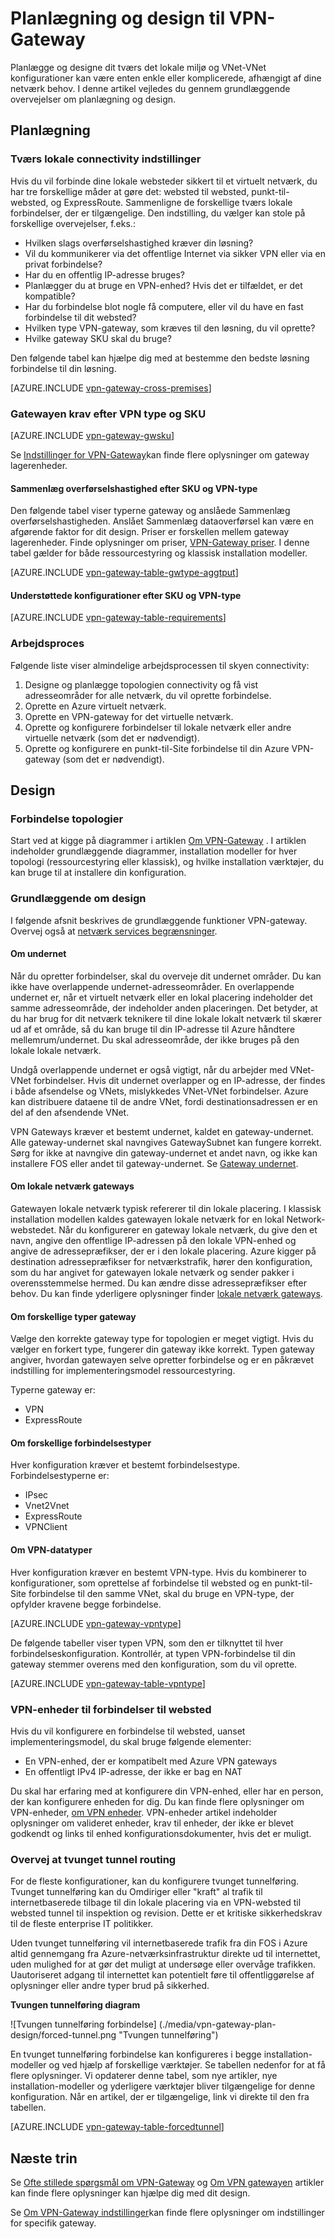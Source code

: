 <properties 
   pageTitle="VPN-Gateway, planlægning og design | Microsoft Azure"
   description="Få mere at vide om VPN-Gateway, planlægning og design til tværs det lokale miljø, hybride og VNet-VNet forbindelser"
   services="vpn-gateway"
   documentationCenter="na"
   authors="cherylmc"
   manager="carmonm"
   editor=""
   tags="azure-service-management,azure-resource-manager"/>
<tags 
   ms.service="vpn-gateway"
   ms.devlang="na"
   ms.topic="article"
   ms.tgt_pltfrm="na"
   ms.workload="infrastructure-services"
   ms.date="10/18/2016"
   ms.author="cherylmc"/>

# <a name="planning-and-design-for-vpn-gateway"></a>Planlægning og design til VPN-Gateway

Planlægge og designe dit tværs det lokale miljø og VNet-VNet konfigurationer kan være enten enkle eller komplicerede, afhængigt af dine netværk behov. I denne artikel vejledes du gennem grundlæggende overvejelser om planlægning og design.

## <a name="planning"></a>Planlægning


### <a name="compare"></a>Tværs lokale connectivity indstillinger

Hvis du vil forbinde dine lokale websteder sikkert til et virtuelt netværk, du har tre forskellige måder at gøre det: websted til websted, punkt-til-websted, og ExpressRoute. Sammenligne de forskellige tværs lokale forbindelser, der er tilgængelige. Den indstilling, du vælger kan stole på forskellige overvejelser, f.eks.:


- Hvilken slags overførselshastighed kræver din løsning?
- Vil du kommunikerer via det offentlige Internet via sikker VPN eller via en privat forbindelse?
- Har du en offentlig IP-adresse bruges?
- Planlægger du at bruge en VPN-enhed? Hvis det er tilfældet, er det kompatible?
- Har du forbindelse blot nogle få computere, eller vil du have en fast forbindelse til dit websted?
- Hvilken type VPN-gateway, som kræves til den løsning, du vil oprette?
- Hvilke gateway SKU skal du bruge?


Den følgende tabel kan hjælpe dig med at bestemme den bedste løsning forbindelse til din løsning.


[AZURE.INCLUDE [vpn-gateway-cross-premises](../../includes/vpn-gateway-cross-premises-include.md)]



### <a name="gwrequire"></a>Gatewayen krav efter VPN type og SKU

[AZURE.INCLUDE [vpn-gateway-gwsku](../../includes/vpn-gateway-gwsku-include.md)]

Se [Indstillinger for VPN-Gateway](vpn-gateway-about-vpn-gateway-settings.md#gwsku)kan finde flere oplysninger om gateway lagerenheder.

#### <a name="aggregate-throughput-by-sku-and-vpn-type"></a>Sammenlæg overførselshastighed efter SKU og VPN-type

Den følgende tabel viser typerne gateway og anslåede Sammenlæg overførselshastigheden. Anslået Sammenlæg dataoverførsel kan være en afgørende faktor for dit design.
Priser er forskellen mellem gateway lagerenheder. Finde oplysninger om priser, [VPN-Gateway priser](https://azure.microsoft.com/pricing/details/vpn-gateway/). I denne tabel gælder for både ressourcestyring og klassisk installation modeller.

[AZURE.INCLUDE [vpn-gateway-table-gwtype-aggtput](../../includes/vpn-gateway-table-gwtype-aggtput-include.md)] 

#### <a name="supported-configurations-by-sku-and-vpn-type"></a>Understøttede konfigurationer efter SKU og VPN-type

[AZURE.INCLUDE [vpn-gateway-table-requirements](../../includes/vpn-gateway-table-requirements-include.md)] 

### <a name="wf"></a>Arbejdsproces

Følgende liste viser almindelige arbejdsprocessen til skyen connectivity:

1.  Designe og planlægge topologien connectivity og få vist adresseområder for alle netværk, du vil oprette forbindelse.
2.  Oprette en Azure virtuelt netværk. 
3.  Oprette en VPN-gateway for det virtuelle netværk.
4.  Oprette og konfigurere forbindelser til lokale netværk eller andre virtuelle netværk (som det er nødvendigt).
5.  Oprette og konfigurere en punkt-til-Site forbindelse til din Azure VPN-gateway (som det er nødvendigt).
 

## <a name="design"></a>Design

### <a name="topologies"></a>Forbindelse topologier

Start ved at kigge på diagrammer i artiklen [Om VPN-Gateway](vpn-gateway-about-vpngateways.md) . I artiklen indeholder grundlæggende diagrammer, installation modeller for hver topologi (ressourcestyring eller klassisk), og hvilke installation værktøjer, du kan bruge til at installere din konfiguration.   

### <a name="designbasics"></a>Grundlæggende om design

I følgende afsnit beskrives de grundlæggende funktioner VPN-gateway. Overvej også at [netværk services begrænsninger](../articles/azure-subscription-service-limits.md#networking-limits).


#### <a name="subnets"></a>Om undernet

Når du opretter forbindelser, skal du overveje dit undernet områder. Du kan ikke have overlappende undernet-adresseområder. En overlappende undernet er, når et virtuelt netværk eller en lokal placering indeholder det samme adresseområde, der indeholder anden placeringen. Det betyder, at du har brug for dit netværk teknikere til dine lokale lokalt netværk til skærer ud af et område, så du kan bruge til din IP-adresse til Azure håndtere mellemrum/undernet. Du skal adresseområde, der ikke bruges på den lokale lokale netværk. 

Undgå overlappende undernet er også vigtigt, når du arbejder med VNet-VNet forbindelser. Hvis dit undernet overlapper og en IP-adresse, der findes i både afsendelse og VNets, mislykkedes VNet-VNet forbindelser. Azure kan distribuere dataene til de andre VNet, fordi destinationsadressen er en del af den afsendende VNet. 

VPN Gateways kræver et bestemt undernet, kaldet en gateway-undernet. Alle gateway-undernet skal navngives GatewaySubnet kan fungere korrekt. Sørg for ikke at navngive din gateway-undernet et andet navn, og ikke kan installere FOS eller andet til gateway-undernet. Se [Gateway undernet](vpn-gateway-about-vpn-gateway-settings.md#gwsub).

#### <a name="local"></a>Om lokale netværk gateways

Gatewayen lokale netværk typisk refererer til din lokale placering. I klassisk installation modellen kaldes gatewayen lokale netværk for en lokal Network-webstedet. Når du konfigurerer en gateway lokale netværk, du give den et navn, angive den offentlige IP-adressen på den lokale VPN-enhed og angive de adressepræfikser, der er i den lokale placering. Azure kigger på destination adressepræfikser for netværkstrafik, hører den konfiguration, som du har angivet for gatewayen lokale netværk og sender pakker i overensstemmelse hermed. Du kan ændre disse adressepræfikser efter behov. Du kan finde yderligere oplysninger finder [lokale netværk gateways](vpn-gateway-about-vpn-gateway-settings.md#lng).


#### <a name="gwtype"></a>Om forskellige typer gateway

Vælge den korrekte gateway type for topologien er meget vigtigt. Hvis du vælger en forkert type, fungerer din gateway ikke korrekt. Typen gateway angiver, hvordan gatewayen selve opretter forbindelse og er en påkrævet indstilling for implementeringsmodel ressourcestyring.

Typerne gateway er:

- VPN
- ExpressRoute

#### <a name="connectiontype"></a>Om forskellige forbindelsestyper

Hver konfiguration kræver et bestemt forbindelsestype. Forbindelsestyperne er:

- IPsec
- Vnet2Vnet
- ExpressRoute
- VPNClient


#### <a name="vpntype"></a>Om VPN-datatyper

Hver konfiguration kræver en bestemt VPN-type. Hvis du kombinerer to konfigurationer, som oprettelse af forbindelse til websted og en punkt-til-Site forbindelse til den samme VNet, skal du bruge en VPN-type, der opfylder kravene begge forbindelse.

[AZURE.INCLUDE [vpn-gateway-vpntype](../../includes/vpn-gateway-vpntype-include.md)] 

De følgende tabeller viser typen VPN, som den er tilknyttet til hver forbindelseskonfiguration. Kontrollér, at typen VPN-forbindelse til din gateway stemmer overens med den konfiguration, som du vil oprette. 


[AZURE.INCLUDE [vpn-gateway-table-vpntype](../../includes/vpn-gateway-table-vpntype-include.md)] 

### <a name="devices"></a>VPN-enheder til forbindelser til websted

Hvis du vil konfigurere en forbindelse til websted, uanset implementeringsmodel, du skal bruge følgende elementer:

- En VPN-enhed, der er kompatibelt med Azure VPN gateways
- En offentligt IPv4 IP-adresse, der ikke er bag en NAT

Du skal har erfaring med at konfigurere din VPN-enhed, eller har en person, der kan konfigurere enheden for dig. Du kan finde flere oplysninger om VPN-enheder, [om VPN enheder](vpn-gateway-about-vpn-devices.md). VPN-enheder artikel indeholder oplysninger om valideret enheder, krav til enheder, der ikke er blevet godkendt og links til enhed konfigurationsdokumenter, hvis det er muligt.

### <a name="forcedtunnel"></a>Overvej at tvunget tunnel routing

For de fleste konfigurationer, kan du konfigurere tvunget tunnelføring. Tvunget tunnelføring kan du Omdiriger eller "kraft" al trafik til internetbaserede tilbage til din lokale placering via en VPN-websted til websted tunnel til inspektion og revision. Dette er et kritiske sikkerhedskrav til de fleste enterprise IT politikker. 

Uden tvunget tunnelføring vil internetbaserede trafik fra din FOS i Azure altid gennemgang fra Azure-netværksinfrastruktur direkte ud til internettet, uden mulighed for at gør det muligt at undersøge eller overvåge trafikken. Uautoriseret adgang til internettet kan potentielt føre til offentliggørelse af oplysninger eller andre typer brud på sikkerhed.

**Tvungen tunnelføring diagram**

![Tvungen tunnelføring forbindelse] (./media/vpn-gateway-plan-design/forced-tunnel.png "Tvungen tunnelføring")

En tvunget tunnelføring forbindelse kan konfigureres i begge installation-modeller og ved hjælp af forskellige værktøjer. Se tabellen nedenfor for at få flere oplysninger. Vi opdaterer denne tabel, som nye artikler, nye installation-modeller og yderligere værktøjer bliver tilgængelige for denne konfiguration. Når en artikel, der er tilgængelige, link vi direkte til den fra tabellen.

[AZURE.INCLUDE [vpn-gateway-table-forcedtunnel](../../includes/vpn-gateway-table-forcedtunnel-include.md)] 



## <a name="next-steps"></a>Næste trin

Se [Ofte stillede spørgsmål om VPN-Gateway](vpn-gateway-vpn-faq.md) og [Om VPN gatewayen](vpn-gateway-about-vpngateways.md) artikler kan finde flere oplysninger kan hjælpe dig med dit design.

Se [Om VPN-Gateway indstillinger](vpn-gateway-about-vpn-gateway-settings.md)kan finde flere oplysninger om indstillinger for specifik gateway.




